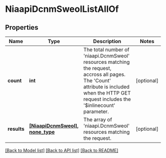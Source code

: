 # NiaapiDcnmSweolListAllOf

## Properties
Name | Type | Description | Notes
------------ | ------------- | ------------- | -------------
**count** | **int** | The total number of &#39;niaapi.DcnmSweol&#39; resources matching the request, accross all pages. The &#39;Count&#39; attribute is included when the HTTP GET request includes the &#39;$inlinecount&#39; parameter. | [optional] 
**results** | [**[NiaapiDcnmSweol], none_type**](NiaapiDcnmSweol.md) | The array of &#39;niaapi.DcnmSweol&#39; resources matching the request. | [optional] 

[[Back to Model list]](../README.md#documentation-for-models) [[Back to API list]](../README.md#documentation-for-api-endpoints) [[Back to README]](../README.md)


